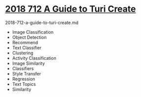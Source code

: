 # [2018 712 A Guide to Turi Create](https://developer.apple.com/videos/play/wwdc2018/712/)


2018-712-a-guide-to-turi-create.md



- Image  Classification
- Object  Detection
- Recommend
- Text  Classifier
- Clustering
- Activity  Classification
- Image  Similarity
- Classifiers
- Style  Transfer
- Regression
- Text  Topics
- Similarity
